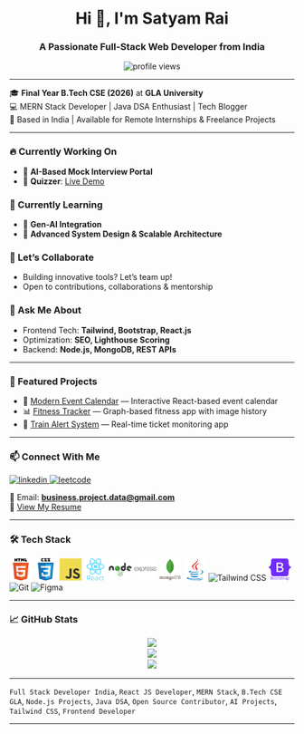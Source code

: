 <h1 align="center">Hi 👋, I'm Satyam Rai</h1>
<h3 align="center">A Passionate Full-Stack Web Developer from India</h3>

<p align="center">
  <img src="https://komarev.com/ghpvc/?username=satyamra1&label=Profile%20views&color=0e75b6&style=flat" alt="profile views"/>
</p>

---

🎓 **Final Year B.Tech CSE (2026)** at **GLA University**  
💻 MERN Stack Developer | Java DSA Enthusiast | Tech Blogger  
📍 Based in India | Available for Remote Internships & Freelance Projects

---

### 🔥 Currently Working On
- 🧠 **AI-Based Mock Interview Portal**  
- 🎯 **Quizzer**: [Live Demo](https://quizzer-mock.onrender.com/)

### 🌱 Currently Learning
- 🧬 **Gen-AI Integration**
- 🧠 **Advanced System Design & Scalable Architecture**

### 🤝 Let’s Collaborate
- Building innovative tools? Let’s team up!  
- Open to contributions, collaborations & mentorship

### 💬 Ask Me About
- Frontend Tech: **Tailwind, Bootstrap, React.js**
- Optimization: **SEO, Lighthouse Scoring**
- Backend: **Node.js, MongoDB, REST APIs**

---

### 📂 Featured Projects
- 📅 [Modern Event Calendar](https://github.com/satyamra1/Modern-Event-Calender) — Interactive React-based event calendar  
- 📊 [Fitness Tracker](https://github.com/satyamra1/Fitness-Tracker) — Graph-based fitness app with image history  
- 🚆 [Train Alert System](https://github.com/satyamra1/Train-Ticket-Alert) — Real-time ticket monitoring app

---

### 📫 Connect With Me

<p align="left">
  <a href="https://linkedin.com/in/satyamrai" target="blank">
    <img src="https://raw.githubusercontent.com/rahuldkjain/github-profile-readme-generator/master/src/images/icons/Social/linked-in-alt.svg" alt="linkedin" height="30" width="40" />
  </a>
  <a href="https://www.leetcode.com/satyam_rai1" target="blank">
    <img src="https://raw.githubusercontent.com/rahuldkjain/github-profile-readme-generator/master/src/images/icons/Social/leet-code.svg" alt="leetcode" height="30" width="40" />
  </a>
</p>

📧 Email: **business.project.data@gmail.com**  
📄 [View My Resume](https://drive.google.com/file/d/1Vf1P8pgo1LXACqEJV4y2JidwG-VTRi3R/view?usp=sharing)

---

### 🛠️ Tech Stack

<p align="left">
  <img src="https://raw.githubusercontent.com/devicons/devicon/master/icons/html5/html5-original-wordmark.svg" alt="HTML5" width="40" height="40"/>
  <img src="https://raw.githubusercontent.com/devicons/devicon/master/icons/css3/css3-original-wordmark.svg" alt="CSS3" width="40" height="40"/>
  <img src="https://raw.githubusercontent.com/devicons/devicon/master/icons/javascript/javascript-original.svg" alt="JavaScript" width="40" height="40"/>
  <img src="https://raw.githubusercontent.com/devicons/devicon/master/icons/react/react-original-wordmark.svg" alt="React" width="40" height="40"/>
  <img src="https://raw.githubusercontent.com/devicons/devicon/master/icons/nodejs/nodejs-original-wordmark.svg" alt="Node.js" width="40" height="40"/>
  <img src="https://raw.githubusercontent.com/devicons/devicon/master/icons/express/express-original-wordmark.svg" alt="Express.js" width="40" height="40"/>
  <img src="https://raw.githubusercontent.com/devicons/devicon/master/icons/mongodb/mongodb-original-wordmark.svg" alt="MongoDB" width="40" height="40"/>
  <img src="https://raw.githubusercontent.com/devicons/devicon/master/icons/java/java-original.svg" alt="Java" width="40" height="40"/>
  <img src="https://www.vectorlogo.zone/logos/tailwindcss/tailwindcss-icon.svg" alt="Tailwind CSS" width="40" height="40"/>
  <img src="https://raw.githubusercontent.com/devicons/devicon/master/icons/bootstrap/bootstrap-plain-wordmark.svg" alt="Bootstrap" width="40" height="40"/>
  <img src="https://www.vectorlogo.zone/logos/git-scm/git-scm-icon.svg" alt="Git" width="40" height="40"/>
  <img src="https://www.vectorlogo.zone/logos/figma/figma-icon.svg" alt="Figma" width="40" height="40"/>
</p>

---

### 📈 GitHub Stats

<div align="center">
  <img src="https://github-readme-stats.vercel.app/api?username=satyamra1&theme=react&hide_border=false&include_all_commits=true&count_private=true" />
  <br/>
  <img src="https://github-readme-streak-stats.herokuapp.com/?user=satyamra1&theme=react&hide_border=false" />
  <br/>
  <img src="https://github-readme-stats.vercel.app/api/top-langs/?username=satyamra1&theme=react&hide_border=false&include_all_commits=true&count_private=true&layout=compact" />
</div>

---


`Full Stack Developer India`, `React JS Developer`, `MERN Stack`, `B.Tech CSE GLA`, `Node.js Projects`, `Java DSA`, `Open Source Contributor`, `AI Projects`, `Tailwind CSS`, `Frontend Developer`

---

